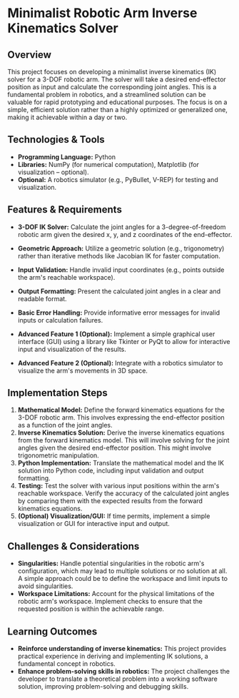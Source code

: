 # Minimalist Robotic Arm Inverse Kinematics Solver

## Overview

This project focuses on developing a minimalist inverse kinematics (IK) solver for a 3-DOF robotic arm.  The solver will take a desired end-effector position as input and calculate the corresponding joint angles. This is a fundamental problem in robotics, and a streamlined solution can be valuable for rapid prototyping and educational purposes.  The focus is on a simple, efficient solution rather than a highly optimized or generalized one, making it achievable within a day or two.

## Technologies & Tools

- **Programming Language:** Python
- **Libraries:** NumPy (for numerical computation), Matplotlib (for visualization – optional).
- **Optional:**  A robotics simulator (e.g., PyBullet, V-REP) for testing and visualization.

## Features & Requirements

- **3-DOF IK Solver:**  Calculate the joint angles for a 3-degree-of-freedom robotic arm given the desired x, y, and z coordinates of the end-effector.
- **Geometric Approach:** Utilize a geometric solution (e.g., trigonometry) rather than iterative methods like Jacobian IK for faster computation.
- **Input Validation:**  Handle invalid input coordinates (e.g., points outside the arm's reachable workspace).
- **Output Formatting:** Present the calculated joint angles in a clear and readable format.
- **Basic Error Handling:** Provide informative error messages for invalid inputs or calculation failures.

- **Advanced Feature 1 (Optional):**  Implement a simple graphical user interface (GUI) using a library like Tkinter or PyQt to allow for interactive input and visualization of the results.
- **Advanced Feature 2 (Optional):** Integrate with a robotics simulator to visualize the arm's movements in 3D space.


## Implementation Steps

1. **Mathematical Model:** Define the forward kinematics equations for the 3-DOF robotic arm.  This involves expressing the end-effector position as a function of the joint angles.
2. **Inverse Kinematics Solution:** Derive the inverse kinematics equations from the forward kinematics model. This will involve solving for the joint angles given the desired end-effector position. This might involve trigonometric manipulation.
3. **Python Implementation:** Translate the mathematical model and the IK solution into Python code, including input validation and output formatting.
4. **Testing:**  Test the solver with various input positions within the arm's reachable workspace. Verify the accuracy of the calculated joint angles by comparing them with the expected results from the forward kinematics equations.
5. **(Optional) Visualization/GUI:** If time permits, implement a simple visualization or GUI for interactive input and output.


## Challenges & Considerations

- **Singularities:**  Handle potential singularities in the robotic arm's configuration, which may lead to multiple solutions or no solution at all.  A simple approach could be to define the workspace and limit inputs to avoid singularities.
- **Workspace Limitations:** Account for the physical limitations of the robotic arm's workspace. Implement checks to ensure that the requested position is within the achievable range.


## Learning Outcomes

- **Reinforce understanding of inverse kinematics:** This project provides practical experience in deriving and implementing IK solutions, a fundamental concept in robotics.
- **Enhance problem-solving skills in robotics:**  The project challenges the developer to translate a theoretical problem into a working software solution, improving problem-solving and debugging skills.

